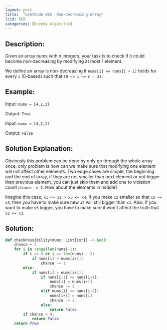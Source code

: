 ```yaml
---
layout: post
title:  "LeetCode 665. Non-decreasing Array"
lcid: 665
categories: [Greedy Algorithm]
---
```

## Description:
Given an array nums with n integers, your task is to check if it could become non-decreasing by modifying at most 1 element.

We define an array is non-decreasing if `nums[i] <= nums[i + 1]` holds for every `i` (0-based) such that `(0 <= i <= n - 2)`.

## Example:
Input: `nums = [4,2,3]`

Output: `True`

Input: `nums = [4,2,1]`

Output: `False`

## Solution Explanation:
Obviously this problem can be done by only go through the whole array once, only problem is how can we make sure that modifying one element will not affect other elements. Two edge cases are simple, the beginning and the end of array, if they are not smaller than next element or not bigger than previous element, you can just skip them and add one to violation count `chance -= 1`. How about the elements in middle? 

Imagine this case, `x1 <= x2 > x3 <= x4`. If you make `x2` smaller so that `x2 <= x3`, then you have to make sure new `x2` will still bigger than `x1`. Also, if you want to make `x3` bigger, you have to make sure it won't affect the truth that `x2 <= x3`.

## Solution:
```python
def checkPossibility(nums: List[int]) -> bool:
    chance = 1
    for i in range(len(nums)-1):
        if i == 0 or i == len(nums) - 2:
            if nums[i] > nums[i+1]:
                chance -= 1
        else:
            if nums[i] > nums[i+1]:
                if nums[i-1] <= nums[i+1]:
                    nums[i] = nums[i+1]
                    chance -= 1
                elif nums[i] <= nums[i+2]:
                    nums[i+1] = nums[i]
                    chance -= 1
                else:
                    return False
        if chance < 0:
            return False
    return True
```
